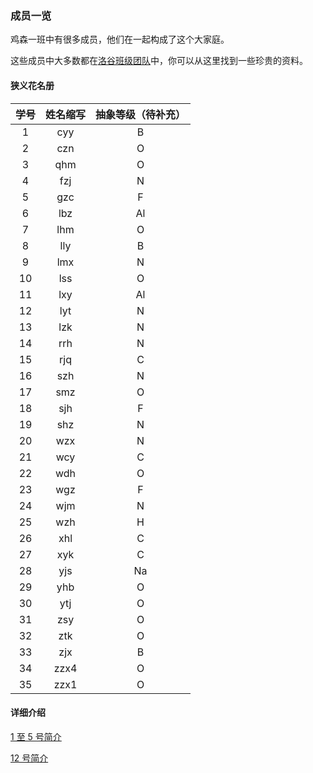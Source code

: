 ### 成员一览

鸡森一班中有很多成员，他们在一起构成了这个大家庭。

这些成员中大多数都在[洛谷班级团队](https://www.luogu.com.cn/team/73388)中，你可以从这里找到一些珍贵的资料。

#### 狭义花名册

| 学号 | 姓名缩写 | 抽象等级（待补充） |
| :-----------: | :-----------: | :-----------: |
| $1$ | cyy | B |
| $2$ | czn | O |
| $3$ | qhm | O |
| $4$ | fzj | N |
| $5$ | gzc | F |
| $6$ | lbz | Al |
| $7$ | lhm | O |
| $8$ | lly | B |
| $9$ | lmx | N |
| $10$ | lss | O |
| $11$ | lxy | Al |
| $12$ | lyt | N |
| $13$ | lzk | N |
| $14$ | rrh | N |
| $15$ | rjq | C |
| $16$ | szh | N |
| $17$ | smz | O |
| $18$ | sjh | F |
| $19$ | shz | N |
| $20$ | wzx | N |
| $21$ | wcy | C |
| $22$ | wdh | O |
| $23$ | wgz | F |
| $24$ | wjm | N |
| $25$ | wzh | H |
| $26$ | xhl | C |
| $27$ | xyk | C |
| $28$ | yjs | Na |
| $29$ | yhb | O |
| $30$ | ytj | O |
| $31$ | zsy | O |
| $32$ | ztk | O |
| $33$ | zjx | B |
| $34$ | zzx4 | O |
| $35$ | zzx1 | O |

#### 详细介绍

[1 至 5 号简介](https://ssfz202601.github.io/members/1-to-5)

[12 号简介](https://ssfz202601.github.io/members/12)
